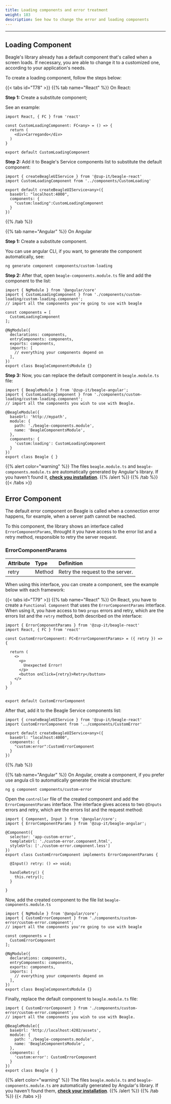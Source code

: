 ```yaml
---
title: Loading components and error treatment
weight: 183
description: See how to change the error and loading components
---
```


---

## Loading Component

Beagle's library already has a default component that's called when a screen loads. If necessary, you are able to change it to a customized one, according to your application's needs.

To create a loading component, follow the steps below:

{{< tabs id="T78" >}}
{{% tab name="React" %}}
On React:

**Step 1:** Create a substitute component;

See an example:

```text
import React, { FC } from 'react'

const CustomLoadingComponent: FC<any> = () => {
  return (
    <div>Carregando</div>
  )
}

export default CustomLoadingComponent
```

**Step 2:** Add it to Beagle's Service components list to substitute the default component:  

```text
import { createBeagleUIService } from '@zup-it/beagle-react'
import CustomLoadingComponent from '../components/CustomLoading'

export default createBeagleUIService<any>({
  baseUrl: "localhost:4000",
  components: {
    "custom:loading":CustomLoadingComponent
  }
})
```
{{% /tab %}}

{{% tab name="Angular" %}}
On Angular

**Step 1:** Create a substitute component. 

You can use angular CLI, if you want, to generate the component automatically, see: 

```text
ng generate component components/custom-loading
```

**Step 2:** After that, open `beagle-components.module.ts` file and add the component to the list: 

```text
import { NgModule } from '@angular/core'
import { CustomLoadingComponent } from './components/custom-loading/custom-loading.component';
// import all the components you're going to use with beagle

const components = [
  CustomLoadingComponent
];

@NgModule({
  declarations: components,
  entryComponents: components,
  exports: components,
  imports: [
    // everything your components depend on
  ],
})
export class BeagleComponentsModule {}

```

**Step 3:** Now, you can replace the default component in `beagle.module.ts` file:

```text
import { BeagleModule } from '@zup-it/beagle-angular';
import { CustomLoadingComponent } from './components/custom-loading/custom-loading.component';
// import all the components you wish to use with Beagle.

@BeagleModule({
  baseUrl: 'http://mypath',
  module: {
    path: './beagle-components.module',
    name: 'BeagleComponentsModule',
  },
  components: {
    'custom:loading': CustomLoadingComponent
  }
})
export class Beagle { }

```

{{% alert color="warning" %}}
The files  `beagle.module.ts` and `beagle-components.module.ts` are automatically generated by Angular's library. If you haven't found it, [**check you installation**](/get-started/installing-beagle/).
{{% /alert %}}
{{% /tab %}}
{{< /tabs >}}

## Error Component

The default error component on Beagle is called when a connection error happens, for example, when a server path cannot be reached.

To this component, the library shows an interface called `ErrorComponentParams`, throught it you have access to the error list and a retry method, responsible to retry the server request. 

### ErrorComponentParams

| Attribute | Type | Definition |
| :--- | :--- | :--- |
| retry | Method | Retry the request to the server. |

When using this interface, you can create a component, see the example below with each framework:

{{< tabs id="T79" >}}
{{% tab name="React" %}}
On React, you have to create a `Functional Component` that uses the `ErrorComponentParams` interface. When using it, you have access to two `props` errors and retry, which are the errors list and the `retry` method, both described on the interface: 

```text
import { ErrorComponentParams } from '@zup-it/beagle-react'
import React, { FC } from 'react'

const CustomErrorComponent: FC<ErrorComponentParams> = ({ retry }) => {

  return (
    <>
      <p>
        Unexpected Error!
      </p>
      <button onClick={retry}>Retry</button>
    </>
  )
}


export default CustomErrorComponent
```

After that, add it to the Beagle Service components list: 

```text
import { createBeagleUIService } from '@zup-it/beagle-react'
import CustomErrorComponent from '../components/CustomError'

export default createBeagleUIService<any>({
  baseUrl: "localhost:4000",
  components: {
    "custom:error":CustomErrorComponent
  }
})
```
{{% /tab %}}

{{% tab name="Angular" %}}
On Angular, create a component, if you prefer use angula cli to automatically generate the inicial structure: 

```text
ng g component components/custom-error
```

Open the  `controller` file of the created component and add the `ErrorComponentParams` interface.  The interface gives access to two `@Inputs` errors and retry, which are the errors list and the request method: 

```text
import { Component, Input } from '@angular/core';
import { ErrorComponentParams } from '@zup-it/beagle-angular';

@Component({
  selector: 'app-custom-error',
  templateUrl: './custom-error.component.html',
  styleUrls: ['./custom-error.component.less']
})
export class CustomErrorComponent implements ErrorComponentParams {

  @Input() retry: () => void;

  handleRetry() {
    this.retry();
  }

}
```

Now, add the created component to the file list `beagle-components.module.ts`

```text
import { NgModule } from '@angular/core';
import { CustomErrorComponent } from './components/custom-error/custom-error.component';
// import all the components you're going to use with beagle

const components = [
  CustomErrorComponent
];

@NgModule({
  declarations: components,
  entryComponents: components,
  exports: components,
  imports: [
    // everything your components depend on
  ],
})
export class BeagleComponentsModule {}

```

Finally, replace the default component to `beagle.module.ts` file:

```text
import { CustomErrorComponent } from './components/custom-error/custom-error.component';
// import all the components you wish to use with Beagle.

@BeagleModule({
  baseUrl: 'http://localhost:4202/assets',
  module: {
    path: './beagle-components.module',
    name: 'BeagleComponentsModule',
  },
  components: {
    'custom:error': CustomErrorComponent
  }
})
export class Beagle { }
```

{{% alert color="warning" %}}
The files  `beagle.module.ts` and `beagle-components.module.ts` are automatically generated by Angular's library. If you haven't found them, [**check your installation**](/get-started/installing-beagle/).
{{% /alert %}}
{{% /tab %}}
{{< /tabs >}}
